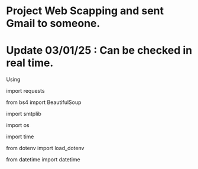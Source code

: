# Project Web Scapping and sent Gmail to someone.

# Update 03/01/25 : Can be checked in real time.

Using

import requests

from bs4 import BeautifulSoup

import smtplib

import os

import time

from dotenv import load_dotenv

from datetime import datetime
